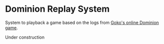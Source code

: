 Dominion Replay System
===================

System to playback a game based on the logs from [Goko's online Dominion game](https://play.goko.com/Dominion/gameClient.html).

Under construction

